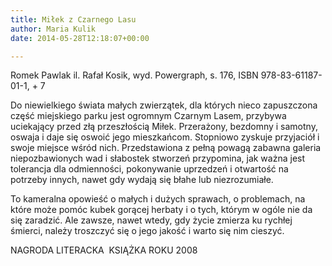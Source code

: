 ```yaml
---
title: Miłek z Czarnego Lasu
author: Maria Kulik
date: 2014-05-28T12:18:07+00:00

---
```

Romek Pawlak il. Rafał Kosik, wyd. Powergraph, s. 176, ISBN 978-83-61187-01-1, + 7

Do niewielkiego świata małych zwierzątek, dla których nieco zapuszczona część miejskiego parku jest ogromnym Czarnym Lasem, przybywa uciekający przed złą przeszłością Miłek. Przerażony, bezdomny i samotny, oswaja i daje się oswoić jego mieszkańcom. Stopniowo zyskuje przyjaciół i swoje miejsce wśród nich. Przedstawiona z pełną powagą zabawna galeria niepozbawionych wad i słabostek stworzeń przypomina, jak ważna jest tolerancja dla odmienności, pokonywanie uprzedzeń i otwartość na potrzeby innych, nawet gdy wydają się błahe lub niezrozumiałe.

To kameralna opowieść o małych i dużych sprawach, o problemach, na które może pomóc kubek gorącej herbaty i o tych, którym w ogóle nie da się zaradzić. Ale zawsze, nawet wtedy, gdy życie zmierza ku rychłej śmierci, należy troszczyć się o jego jakość i warto się nim cieszyć.

NAGRODA LITERACKA  KSIĄŻKA ROKU 2008

 
